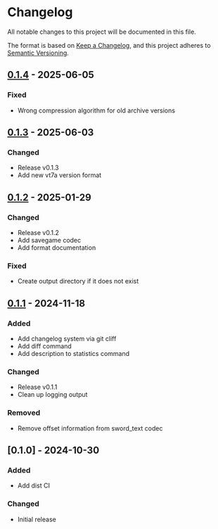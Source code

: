 # Changelog

All notable changes to this project will be documented in this file.

The format is based on [Keep a Changelog](https://keepachangelog.com/en/1.0.0/),
and this project adheres to [Semantic Versioning](https://semver.org/spec/v2.0.0.html).

## [0.1.4] - 2025-06-05

### Fixed

- Wrong compression algorithm for old archive versions

## [0.1.3] - 2025-06-03

### Changed

- Release v0.1.3
- Add new vt7a version format

## [0.1.2] - 2025-01-29

### Changed

- Release v0.1.2
- Add savegame codec
- Add format documentation

### Fixed

- Create output directory if it does not exist

## [0.1.1] - 2024-11-18

### Added

- Add changelog system via git cliff
- Add diff command
- Add description to statistics command

### Changed

- Release v0.1.1
- Clean up logging output

### Removed

- Remove offset information from sword_text codec

## [0.1.0] - 2024-10-30

### Added

- Add dist CI

### Changed

- Initial release

[0.1.4]: https://github.com/ArcticXWolf/vt7packer/compare/v0.1.3..v0.1.4
[0.1.3]: https://github.com/ArcticXWolf/vt7packer/compare/v0.1.2..v0.1.3
[0.1.2]: https://github.com/ArcticXWolf/vt7packer/compare/v0.1.1..v0.1.2
[0.1.1]: https://github.com/ArcticXWolf/vt7packer/compare/v0.1.0..v0.1.1

<!-- generated by git-cliff -->
